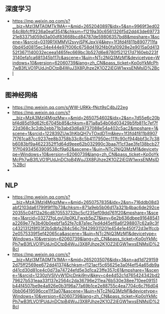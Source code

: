 ## 深度学习

- <https://mp.weixin.qq.com/s?__biz=MzI3MTA0MTk1MA==&mid=2652040897&idx=5&sn=9969f3ed0264c8bfcff9236a0eaf3541&chksm=f1219a30c6561326f5d2dd43de6977321e83371d059d3a00df83668bcd84787de59806357bd8&mpshare=1&scene=1&srcid=0319R1XMMVl2svyjSPKJpxV4&key=1f3fd4f811b8907711fa0bd45d0815ec34e444e97f006c6758d4192f4b0fa10928e2e9015a0d41352f3671140032eceea1465fec669bc3b527d6e8780f521217d7160eb223f3140efa1ca681345b117c&ascene=1&uin=NTc2NjQ3MzM1&devicetype=Windows+10&version=62060739&lang=zh_CN&pass_ticket=Kp0oYkMcPh7wB3fLVO1PUdJnDCtpB4WuJ3X8PJhze2K1OZ2iEGW1wxsENMsID%2Bcl>
- 

## 图神经网络

- <https://mp.weixin.qq.com/s/WW-URKk-fNct9sC4bJ22eg>
- https://mp.weixin.qq.com/s?__biz=MzA3MzI4MjgzMw==&mid=2650754602&idx=2&sn=7d55e6c20bbf4d85d19d62fc67045b85&chksm=871a8a54b06d03429b5fb811c7ef7f22d368c3c2db2ebb71b3abd3d6a9737088e54a402c5ac2&mpshare=1&scene=1&srcid=122839ZUw3hKbQH7vTOxdDTm&key=1f3fd4f811b89077f761ca87cc9237ee8b3758b33c8c5b4117950ec111fc90cf944bbf3c7c38b6083bf9a4622352ff1d64d9eee62b032990c3baa7f1cf3ae3fe138bcb271f7f04934563909538cf9a62&ascene=1&uin=NTc2NjQ3MzM1&devicetype=Windows+10&version=62060739&lang=zh_CN&pass_ticket=Kp0oYkMcPh7wB3fLVO1PUdJnDCtpB4WuJ3X8PJhze2K1OZ2iEGW1wxsENMsID%2Bcl
- 

## NLP

- https://mp.weixin.qq.com/s?__biz=MzA3MzI4MjgzMw==&mid=2650757835&idx=2&sn=716ddb08d3abf2103da61799f9f11b73&chksm=871a9eb5b06d17a321b4bac6de292ce20355c04f12a26cd870553732bc5cf235ef09dd761f20&mpshare=1&scene=1&srcid=0327ZfgLgyUIp0KLFwxb5pZ7&key=6e2b636dbee91648541a2269e77e3b40b0eebf1a52fe7c87a1ec7ed4d45ef6a6f298807c62a9c3fc4321312f8f03f2b5dbfa284c56c794299311201e454e1e450f72d3e1fccb2e0575339f5ef42065ca&ascene=1&uin=NTc2NjQ3MzM1&devicetype=Windows+10&version=62060739&lang=zh_CN&pass_ticket=Kp0oYkMcPh7wB3fLVO1PUdJnDCtpB4WuJ3X8PJhze2K1OZ2iEGW1wxsENMsID%2Bcl
- https://mp.weixin.qq.com/s?__biz=MzI3MTA0MTk1MA==&mid=2652035076&idx=3&sn=ad1d7291592d75ff2569ee672dd41374&chksm=f121acf5c65625e3a0f4ef54a65db9ad41cd30d81ce4c0d73a74724efd5e3d1ca23ffe357c61&mpshare=1&scene=1&srcid=1230zlVSlVyW1DjcDnki9nvl&key=c4e4d52c1d765424342bd279627b531eaa33f137e2564c2da36796e211ea76b530e38ee710ee09151b44f4507be9e4a926e0b3f96a77a69b1ce2e88755c4ea7704c6c7f6d040bb06419596cce11f3a07&ascene=1&uin=NTc2NjQ3MzM1&devicetype=Windows+10&version=62060739&lang=zh_CN&pass_ticket=Kp0oYkMcPh7wB3fLVO1PUdJnDCtpB4WuJ3X8PJhze2K1OZ2iEGW1wxsENMsID%2Bcl